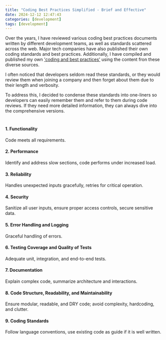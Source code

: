 ```yaml
---
title: "Coding Best Practices Simplified - Brief and Effective"
date: 2024-12-12 12:47:43
categories: [development]
tags: [development]
---
```


<p>
Over the years, I have reviewed various coding best practices documents written by different development teams, as well as standards scattered across the web. Major tech companies have also published their own coding standards and best practices. Additionally, I have compiled and published my own <a href="https://aamersadiq.github.io/2024/Coding-Standards-Uncovered-A-Detailed-Exploration-of-Best-Practices/" target="_blank">'coding and best practices'</a> using the content fron these diverse sources.
</p>
<p>
I often noticed that developers seldom read these standards, or they would review them when joining a company and then forget about them due to their length and verbosity.
</p>
<p>
To address this, I decided to condense these standards into one-liners so developers can easily remember them and refer to them during code reviews. If they need more detailed information, they can always dive into the comprehensive versions.
</p>

<p style="margin-top:40px;">
<h4>1. Functionality </h4>
<span>Code meets all requirements.</span>

<h4>2. Performance </h4>
<span>Identify and address slow sections, code performs under increased load.</span>

<h4>3. Reliability </h4>
<span>Handles unexpected inputs gracefully, retries for critical operation.</span>

<h4>4. Security </h4>
<span>Sanitize all user inputs, ensure proper access controls, secure sensitive data.</span>

<h4>5. Error Handling and Logging </h4>
<span>Graceful handling of errors.</span>

<h4>6. Testing Coverage and Quality of Tests </h4>
<span>Adequate unit, integration, and end-to-end tests.</span>

<h4>7. Documentation </h4>
<span>Explain complex code, summarize architecture and interactions.</span>

<h4>8. Code Structure, Readability, and Maintainability </h4>
<span>Ensure modular, readable, and DRY code; avoid complexity, hardcoding, and clutter.</span>

<h4>9. Coding Standards </h4>
<span>Follow language conventions, use existing code as guide if it is well written.</span>

</p>
